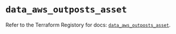 # `data_aws_outposts_asset`

Refer to the Terraform Registory for docs: [`data_aws_outposts_asset`](https://www.terraform.io/docs/providers/aws/d/outposts_asset).
